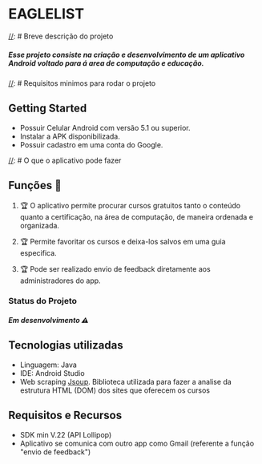 [//]: # (Titulo)

# EAGLELIST 

[//]: # Breve descrição do projeto
##### Esse projeto consiste na criação e desenvolvimento de um aplicativo Android voltado para á area de computação e educação.

[//]: # Requisitos minimos para rodar o projeto
## Getting Started

* Possuir Celular Android com versão 5.1 ou superior.
* Instalar a APK disponibilizada.
* Possuir cadastro em uma conta do Google.

[//]: # O que o aplicativo pode fazer
## Funções :checkered_flag:

1. :trophy: O aplicativo permite procurar cursos gratuitos tanto o conteúdo quanto a certificação, na área de computação, de maneira ordenada e organizada.

2. :trophy: Permite favoritar os cursos e deixa-los salvos em uma guia especifica.

3. :trophy: Pode ser realizado envio de feedback diretamente aos administradores do app.

### Status do Projeto
##### Em desenvolvimento :warning:

## Tecnologias utilizadas

* Linguagem: Java
* IDE: Android Studio
* Web scraping [Jsoup](https://github.com/jhy/jsoup "Biblioteca Jsoup"). Biblioteca utilizada para fazer a analise da estrutura HTML (DOM) dos sites que oferecem os cursos


## Requisitos e Recursos

* SDK min V.22 (API Lollipop)
* Aplicativo se comunica com outro app como Gmail (referente a função "envio de feedback")
